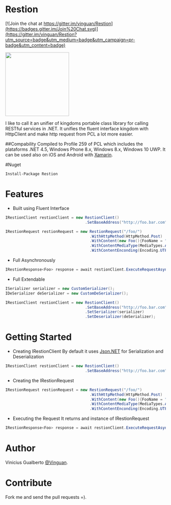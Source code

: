 # Restion
[![Join the chat at https://gitter.im/vinguan/Restion](https://badges.gitter.im/Join%20Chat.svg)](https://gitter.im/vinguan/Restion?utm_source=badge&utm_medium=badge&utm_campaign=pr-badge&utm_content=badge)

<img src="https://raw.githubusercontent.com/vinguan/restion/master/restion-logo.png" width="200">

I like to call it an unifier of kingdoms portable class library for calling RESTful services in .NET. 
It unifies the fluent interface kingdom with HttpClient and make http request from PCL a lot more easier.

##Compability
Compiled to Profile 259 of PCL which includes the plataforms .NET 4.5, Windows Phone 8.x, Windows 8.x, Windows 10 UWP. It can be used also on iOS and Android with [Xamarin](http://xamarin.com).

#Nuget
```
Install-Package Restion
```

# Features
* Built using Fluent Interface 
```csharp
IRestionClient restionClient = new RestionClient()
                                   .SetBaseAddress("http://foo.bar.com");

IRestionRequest restionRequest = new RestionRequest("/foo/")
                                     .WithHttpMethod(HttpMethod.Post)
                                     .WithContent(new Foo(){FooName = "1"})
                                     .WithContentMediaType(MediaTypes.ApplicationJson)
                                     .WithContentEnconding(Encoding.UTF8);
```
* Full Asynchronously
``` csharp
IRestionResponse<Foo> response = await restionClient.ExecuteRequestAsync<Foo>(restionRequest);
```
* Full Extendable
```csharp
ISerializer serializer = new CustomSerializer(); 
IDeSerializer deSerializer = new CustomDeSerializer(); 

IRestionClient restionClient = new RestionClient()
                                   .SetBaseAddress("http://foo.bar.com")
                                   .SetSerializer(serializer)
                                   .SetDeserializer(deSerializer);

```
# Getting Started
* Creating IRestionClient 
By default it uses [Json.NET](http://www.newtonsoft.com/json) for Serialization and Deserialization
```csharp
IRestionClient restionClient = new RestionClient()
                                   .SetBaseAddress("http://foo.bar.com");
```
* Creating the IRestionRequest
```csharp
IRestionRequest restionRequest = new RestionRequest("/foo/")
                                     .WithHttpMethod(HttpMethod.Post)
                                     .WithContent(new Foo(){FooName = "1"})
                                     .WithContentMediaType(MediaTypes.ApplicationJson)
                                     .WithContentEnconding(Encoding.UTF8);
```
* Executing the Request
It returns and instance of IRestionRequest<TContent>
```csharp
IRestionResponse<Foo> response = await restionClient.ExecuteRequestAsync<Foo>(restionRequest);
```

# Author
Vinicius Gualberto [@Vinguan](http://twitter.com/vinguan).

# Contribute
Fork me and send the pull requests =).


